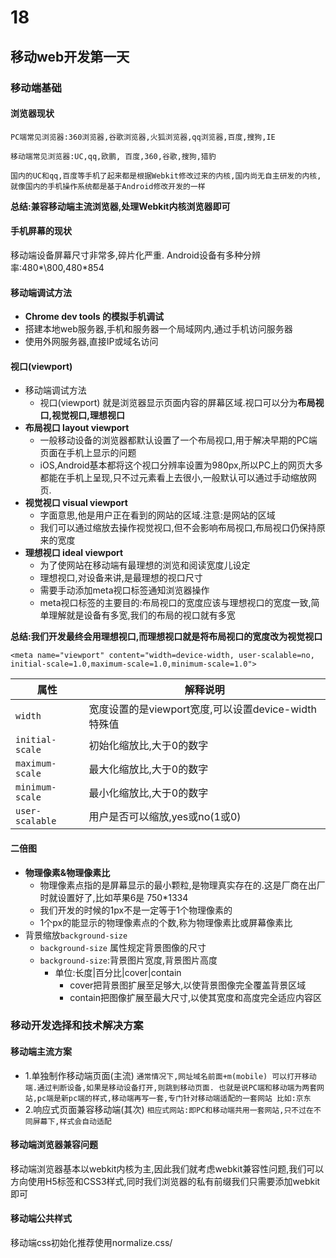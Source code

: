# 18
## 移动web开发第一天
### 移动端基础
#### 浏览器现状
    PC端常见浏览器:360浏览器,谷歌浏览器,火狐浏览器,qq浏览器,百度,搜狗,IE

    移动端常见浏览器:UC,qq,欧鹏, 百度,360,谷歌,搜狗,猎豹

    国内的UC和qq,百度等手机了起来都是根据Webkit修改过来的内核,国内尚无自主研发的内核,就像国内的手机操作系统都是基于Android修改开发的一样

**总结:兼容移动端主流浏览器,处理Webkit内核浏览器即可**

#### 手机屏幕的现状
移动端设备屏幕尺寸非常多,碎片化严重.
Android设备有多种分辨率:480*\800,480*854

#### 移动端调试方法
+ **Chrome dev tools 的模拟手机调试**
+ 搭建本地web服务器,手机和服务器一个局域网内,通过手机访问服务器
+ 使用外网服务器,直接IP或域名访问

#### 视口(viewport)
+ 移动端调试方法
    + 视口(viewport) 就是浏览器显示页面内容的屏幕区域.视口可以分为**布局视口,视觉视口,理想视口**
+ **布局视口 layout viewport**
    + 一般移动设备的浏览器都默认设置了一个布局视口,用于解决早期的PC端页面在手机上显示的问题
    + iOS,Android基本都将这个视口分辨率设置为980px,所以PC上的网页大多都能在手机上呈现,只不过元素看上去很小,一般默认可以通过手动缩放网页.
+ **视觉视口 visual viewport**
    + 字面意思,他是用户正在看到的网站的区域.注意:是网站的区域
    + 我们可以通过缩放去操作视觉视口,但不会影响布局视口,布局视口仍保持原来的宽度
+ **理想视口 ideal viewport**
    + 为了使网站在移动端有最理想的浏览和阅读宽度儿设定
    + 理想视口,对设备来讲,是最理想的视口尺寸
    + 需要手动添加meta视口标签通知浏览器操作
    + meta视口标签的主要目的:布局视口的宽度应该与理想视口的宽度一致,简单理解就是设备有多宽,我们的布局的视口就有多宽

**总结:我们开发最终会用理想视口,而理想视口就是将布局视口的宽度改为视觉视口**

`<meta name="viewport" content="width=device-width, user-scalable=no, initial-scale=1.0,maximum-scale=1.0,minimum-scale=1.0">`

|属性|解释说明|
|-|-|
|`width`|宽度设置的是viewport宽度,可以设置device-width特殊值|
|`initial-scale`|初始化缩放比,大于0的数字|
|`maximum-scale`|最大化缩放比,大于0的数字|
|`minimum-scale`|最小化缩放比,大于0的数字|
|`user-scalable`|用户是否可以缩放,yes或no(1或0)

#### 二倍图
+ **物理像素&物理像素比**
    + 物理像素点指的是屏幕显示的最小颗粒,是物理真实存在的.这是厂商在出厂时就设置好了,比如苹果6是 750*1334
    + 我们开发的时候的1px不是一定等于1个物理像素的
    + 1个px的能显示的物理像素点的个数,称为物理像素比或屏幕像素比
+ 背景缩放`background-size`
    + `background-size` 属性规定背景图像的尺寸
    + `background-size`:背景图片宽度,背景图片高度
        + 单位:长度|百分比|cover|contain
            + cover把背景图扩展至足够大,以使背景图像完全覆盖背景区域
            + contain把图像扩展至最大尺寸,以使其宽度和高度完全适应内容区

### 移动开发选择和技术解决方案
#### 移动端主流方案
+ 1.单独制作移动端页面(主流)
`通常情况下,网址域名前面+m(mobile)
可以打开移动端.通过判断设备,如果是移动设备打开,则跳到移动页面.
也就是说PC端和移动端为两套网站,pc端是新pc端的样式,移动端再写一套,专门针对移动端适配的一套网站
比如:京东`
+ 2.响应式页面兼容移动端(其次)
`相应式网站:即PC和移动端共用一套网站,只不过在不同屏幕下,样式会自动适配`
#### 移动端浏览器兼容问题
移动端浏览器基本以webkit内核为主,因此我们就考虑webkit兼容性问题,我们可以方向使用H5标签和CSS3样式,同时我们浏览器的私有前缀我们只需要添加webkit即可
#### 移动端公共样式
移动端css初始化推荐使用normalize.css/
